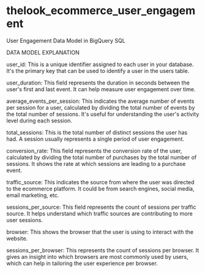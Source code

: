 # thelook_ecommerce_user_engagement
User Engagement Data Model in BigQuery SQL

DATA MODEL EXPLANATION

user_id: This is a unique identifier assigned to each user in your database. It's the primary key that can be used to identify a user in the users table.

user_duration: This field represents the duration in seconds between the user's first and last event. It can help measure user engagement over time.

average_events_per_session: This indicates the average number of events per session for a user, calculated by dividing the total number of events by the total number of sessions. It's useful for understanding the user's activity level during each session.

total_sessions: This is the total number of distinct sessions the user has had. A session usually represents a single period of user engagement.

conversion_rate: This field represents the conversion rate of the user, calculated by dividing the total number of purchases by the total number of sessions. It shows the rate at which sessions are leading to a purchase event.

traffic_source: This indicates the source from where the user was directed to the ecommerce platform. It could be from search engines, social media, email marketing, etc.

sessions_per_source: This field represents the count of sessions per traffic source. It helps understand which traffic sources are contributing to more user sessions.

browser: This shows the browser that the user is using to interact with the website.

sessions_per_browser: This represents the count of sessions per browser. It gives an insight into which browsers are most commonly used by users, which can help in tailoring the user experience per browser.

